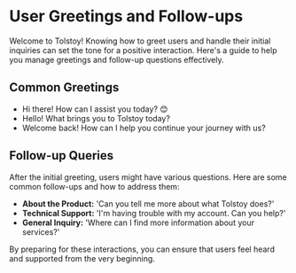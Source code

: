 # User Greetings and Follow-ups

Welcome to Tolstoy! Knowing how to greet users and handle their initial inquiries can set the tone for a positive interaction. Here's a guide to help you manage greetings and follow-up questions effectively.

## Common Greetings
- Hi there! How can I assist you today? 😊
- Hello! What brings you to Tolstoy today?
- Welcome back! How can I help you continue your journey with us?

## Follow-up Queries
After the initial greeting, users might have various questions. Here are some common follow-ups and how to address them:
- **About the Product:** 'Can you tell me more about what Tolstoy does?'
- **Technical Support:** 'I'm having trouble with my account. Can you help?'
- **General Inquiry:** 'Where can I find more information about your services?'

By preparing for these interactions, you can ensure that users feel heard and supported from the very beginning.